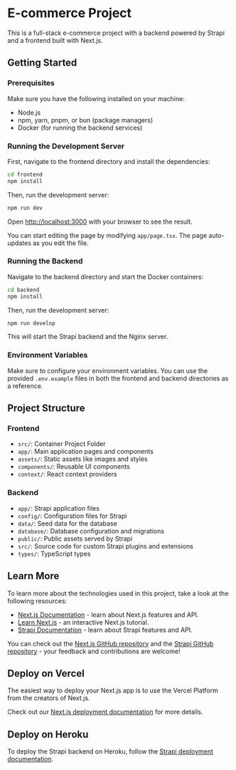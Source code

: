 # E-commerce Project

This is a full-stack e-commerce project with a backend powered by Strapi and a frontend built with Next.js.

## Getting Started

### Prerequisites

Make sure you have the following installed on your machine:

- Node.js
- npm, yarn, pnpm, or bun (package managers)
- Docker (for running the backend services)

### Running the Development Server

First, navigate to the frontend directory and install the dependencies:

```bash
cd frontend
npm install
```

Then, run the development server:

```bash
npm run dev
```

Open [http://localhost:3000](http://localhost:3000) with your browser to see the result.

You can start editing the page by modifying `app/page.tsx`. The page auto-updates as you edit the file.

### Running the Backend

Navigate to the backend directory and start the Docker containers:

```bash
cd backend
npm install
```

Then, run the development server:

```bash
npm run develop
```

This will start the Strapi backend and the Nginx server.

### Environment Variables

Make sure to configure your environment variables. You can use the provided `.env.example` files in both the frontend and backend directories as a reference.

## Project Structure

### Frontend
- `src/`: Container Project Folder
- `app/`: Main application pages and components
- `assets/`: Static assets like images and styles
- `components/`: Reusable UI components
- `context/`: React context providers

### Backend

- `app/`: Strapi application files
- `config/`: Configuration files for Strapi
- `data/`: Seed data for the database
- `database/`: Database configuration and migrations
- `public/`: Public assets served by Strapi
- `src/`: Source code for custom Strapi plugins and extensions
- `types/`: TypeScript types

## Learn More

To learn more about the technologies used in this project, take a look at the following resources:

- [Next.js Documentation](https://nextjs.org/docs) - learn about Next.js features and API.
- [Learn Next.js](https://nextjs.org/learn) - an interactive Next.js tutorial.
- [Strapi Documentation](https://strapi.io/documentation) - learn about Strapi features and API.

You can check out the [Next.js GitHub repository](https://github.com/vercel/next.js) and the [Strapi GitHub repository](https://github.com/strapi/strapi) - your feedback and contributions are welcome!

## Deploy on Vercel

The easiest way to deploy your Next.js app is to use the Vercel Platform from the creators of Next.js.

Check out our [Next.js deployment documentation](https://nextjs.org/docs/deployment) for more details.

## Deploy on Heroku

To deploy the Strapi backend on Heroku, follow the [Strapi deployment documentation](https://strapi.io/documentation/developer-docs/latest/setup-deployment-guides/deployment.html#heroku).

